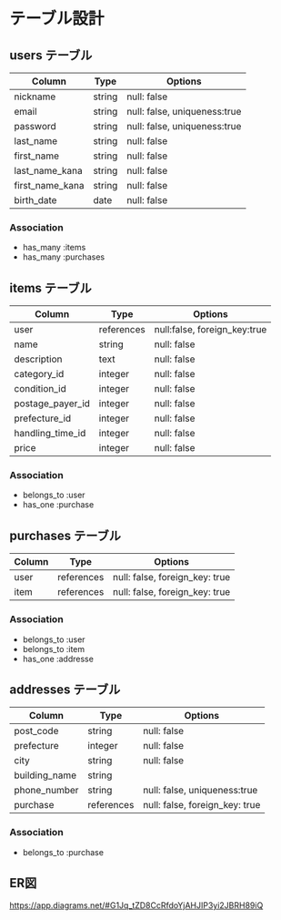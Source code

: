 # テーブル設計

## users テーブル

| Column          | Type   | Options                      |
| --------------- | ------ | ---------------------------- |
| nickname        | string | null: false                  |
| email           | string | null: false, uniqueness:true |
| password        | string | null: false, uniqueness:true |
| last_name       | string | null: false                  |
| first_name      | string | null: false                  |
| last_name_kana  | string | null: false                  |
| first_name_kana | string | null: false                  |
| birth_date      | date   | null: false                  |

### Association

- has_many :items
- has_many :purchases


## items テーブル

| Column           | Type       | Options                      |
| ---------------- | ---------- | ---------------------------- |
| user             | references | null:false, foreign_key:true |
| name             | string     | null: false                  |
| description      | text       | null: false                  |
| category_id      | integer    | null: false                  |
| condition_id     | integer    | null: false                  |
| postage_payer_id | integer    | null: false                  |
| prefecture_id    | integer    | null: false                  |
| handling_time_id | integer    | null: false                  |
| price            | integer    | null: false                  |

### Association

- belongs_to :user
- has_one :purchase


## purchases テーブル

| Column | Type       | Options                        |
| ------ | ---------- | ------------------------------ |
| user   | references | null: false, foreign_key: true |
| item   | references | null: false, foreign_key: true |

### Association

- belongs_to :user
- belongs_to :item
- has_one :addresse


## addresses テーブル

| Column        | Type       | Options                        |
| ------------- | ---------- | ------------------------------ |
| post_code     | string     | null: false                    |
| prefecture    | integer    | null: false                    |
| city          | string     | null: false                    |
| building_name | string     |                                |
| phone_number  | string     | null: false, uniqueness:true   |
| purchase      | references | null: false, foreign_key: true |

### Association

- belongs_to :purchase


## ER図

https://app.diagrams.net/#G1Jq_tZD8CcRfdoYjAHJIP3yi2JBRH89iQ
